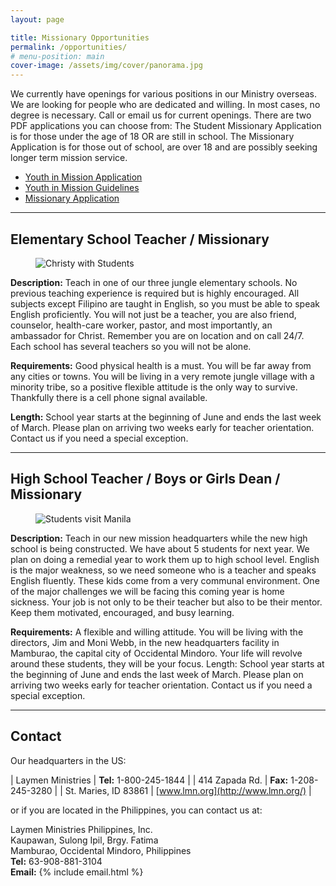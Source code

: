 ```yaml
---
layout: page

title: Missionary Opportunities
permalink: /opportunities/
# menu-position: main
cover-image: /assets/img/cover/panorama.jpg
---
```


We currently have openings for various positions in our Ministry overseas. We are looking for people who are dedicated and willing. In most cases, no degree is necessary. Call or email us for current openings. There are two PDF applications you can choose from: The Student Missionary Application is for those under the age of 18 OR are still in school. The Missionary Application is for those out of school, are over 18 and are possibly seeking longer term mission service.

- [Youth in Mission Application](http://www.lmn.org/forms/Youth%20Mission%20app_eml.pdf)
- [Youth in Mission Guidelines](http://www.lmn.org/forms/SM_GuideLines.pdf)
- [Missionary Application](http://www.lmn.org/forms/Missionary_Sponsor_app.pdf)

---

## Elementary School Teacher / Missionary

<figure class="c-figure c-figure--right">
    <img class="u-zoom u-zoom--2x u-zoom--right" alt="Christy with Students" src="{{site.img_dir}}/2017/07/christys-students-800.jpg">
</figure>

**Description:** Teach in one of our three jungle elementary schools. No previous teaching experience is required but is highly encouraged. All subjects except Filipino are taught in English, so you must be able to speak English proficiently. You will not just be a teacher, you are also friend, counselor, health-care worker, pastor, and most importantly, an ambassador for Christ. Remember you are on location and on call 24/7. Each school has several teachers so you will not be alone.

**Requirements:** Good physical health is a must. You will be far away from any cities or towns. You will be living in a very remote jungle village with a minority tribe, so a positive flexible attitude is the only way to survive. Thankfully there is a cell phone signal available.

**Length:** School year starts at the beginning of June and ends the last week of March. Please plan on arriving two weeks early for teacher orientation. Contact us if you need a special exception.

---

## High School Teacher / Boys or Girls Dean / Missionary

<figure class="c-figure c-figure--right">
    <img class="u-zoom u-zoom--2x u-zoom--right" alt="Students visit Manila" src="{{site.img_dir}}/2017/07/students-visit-manila-800.jpg">
</figure>

**Description:** Teach in our new mission headquarters while the new high school is being constructed. We have about 5 students for next year. We plan on doing a remedial year to work them up to high school level. English is the major weakness, so we need someone who is a teacher and speaks English fluently. These kids come from a very communal environment. One of the major challenges we will be facing this coming year is home sickness. Your job is not only to be their teacher but also to be their mentor. Keep them motivated, encouraged, and busy learning.

**Requirements:** A flexible and willing attitude. You will be living with the directors, Jim and Moni Webb, in the new headquarters facility in Mamburao, the capital city of Occidental Mindoro. Your life will revolve around these students, they will be your focus.  Length: School year starts at the beginning of June and ends the last week of March. Please plan on arriving two weeks early for teacher orientation. Contact us if you need a special exception.

---

## Contact

Our headquarters in the US:

| Laymen Ministries    | **Tel:** 1-800-245-1844 |
| 414 Zapada Rd.       | **Fax:** 1-208-245-3280 |
| St. Maries, ID 83861 | [www.lmn.org](http://www.lmn.org/) |

or if you are located in the Philippines, you can contact us at:

Laymen Ministries Philippines, Inc.<br>
Kaupawan, Sulong Ipil, Brgy. Fatima<br>
Mamburao, Occidental Mindoro, Philippines<br>
**Tel:** 63-908-881-3104<br>
**Email:** {% include email.html %}
